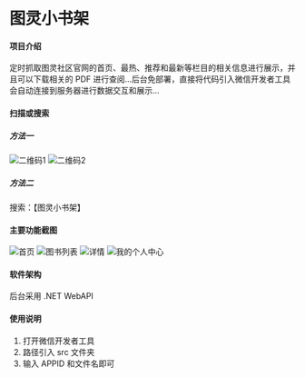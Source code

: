 # 图灵小书架

#### 项目介绍
定时抓取图灵社区官网的首页、最热、推荐和最新等栏目的相关信息进行展示，并且可以下载相关的 PDF 进行查阅...后台免部署，直接将代码引入微信开发者工具会自动连接到服务器进行数据交互和展示...

#### 扫描或搜索
##### 方法一
![二维码1](/readme/scan1.jpg)
![二维码2](/readme/scan2.jpg)

##### 方法二
搜索：【图灵小书架】

#### 主要功能截图
![首页](/readme/home.png)
![图书列表](/readme/books.png)
![详情](/readme/detail.png)
![我的个人中心](/readme/my.png)

#### 软件架构
后台采用 .NET WebAPI

#### 使用说明

1. 打开微信开发者工具
2. 路径引入 src 文件夹
3. 输入 APPID 和文件名即可

